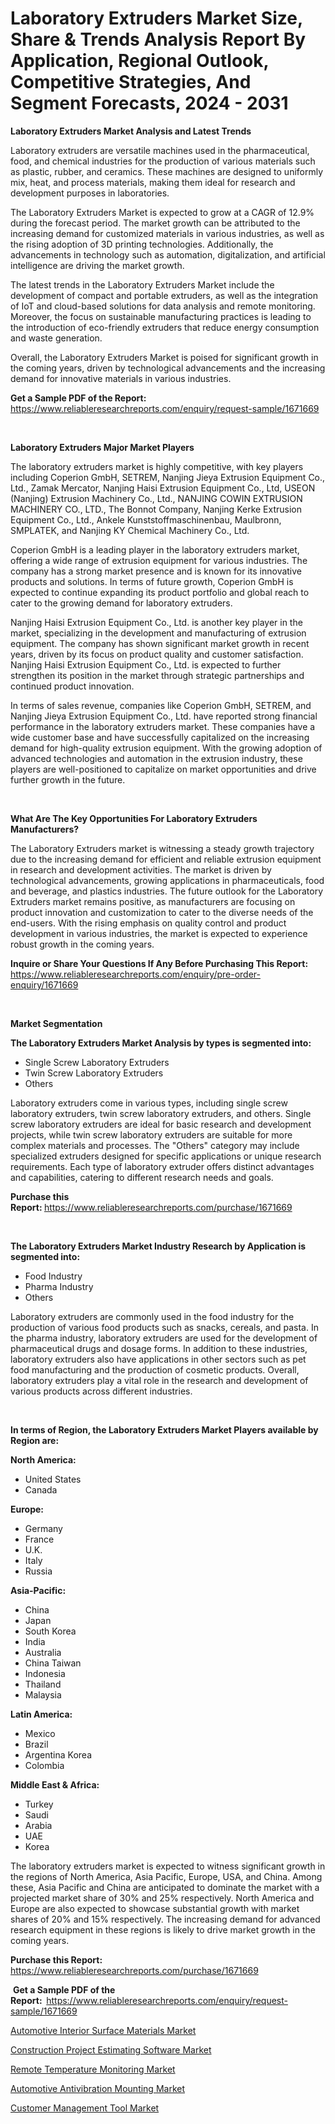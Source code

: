 <p><h1>Laboratory Extruders Market Size, Share & Trends Analysis Report By Application, Regional Outlook, Competitive Strategies, And Segment Forecasts, 2024 - 2031</h1></p><p><strong>Laboratory Extruders Market Analysis and Latest Trends</strong></p>
<p><p>Laboratory extruders are versatile machines used in the pharmaceutical, food, and chemical industries for the production of various materials such as plastic, rubber, and ceramics. These machines are designed to uniformly mix, heat, and process materials, making them ideal for research and development purposes in laboratories.</p><p>The Laboratory Extruders Market is expected to grow at a CAGR of 12.9% during the forecast period. The market growth can be attributed to the increasing demand for customized materials in various industries, as well as the rising adoption of 3D printing technologies. Additionally, the advancements in technology such as automation, digitalization, and artificial intelligence are driving the market growth.</p><p>The latest trends in the Laboratory Extruders Market include the development of compact and portable extruders, as well as the integration of IoT and cloud-based solutions for data analysis and remote monitoring. Moreover, the focus on sustainable manufacturing practices is leading to the introduction of eco-friendly extruders that reduce energy consumption and waste generation.</p><p>Overall, the Laboratory Extruders Market is poised for significant growth in the coming years, driven by technological advancements and the increasing demand for innovative materials in various industries.</p></p>
<p><strong>Get a Sample PDF of the Report:&nbsp;</strong> <a href="https://www.reliableresearchreports.com/enquiry/request-sample/1671669">https://www.reliableresearchreports.com/enquiry/request-sample/1671669</a></p>
<p>&nbsp;</p>
<p><strong>Laboratory Extruders Major Market Players</strong></p>
<p><p>The laboratory extruders market is highly competitive, with key players including Coperion GmbH, SETREM, Nanjing Jieya Extrusion Equipment Co., Ltd., Zamak Mercator, Nanjing Haisi Extrusion Equipment Co., Ltd, USEON (Nanjing) Extrusion Machinery Co., Ltd., NANJING COWIN EXTRUSION MACHINERY CO., LTD., The Bonnot Company, Nanjing Kerke Extrusion Equipment Co., Ltd., Ankele Kunststoffmaschinenbau, Maulbronn, SMPLATEK, and Nanjing KY Chemical Machinery Co., Ltd.</p><p>Coperion GmbH is a leading player in the laboratory extruders market, offering a wide range of extrusion equipment for various industries. The company has a strong market presence and is known for its innovative products and solutions. In terms of future growth, Coperion GmbH is expected to continue expanding its product portfolio and global reach to cater to the growing demand for laboratory extruders.</p><p>Nanjing Haisi Extrusion Equipment Co., Ltd. is another key player in the market, specializing in the development and manufacturing of extrusion equipment. The company has shown significant market growth in recent years, driven by its focus on product quality and customer satisfaction. Nanjing Haisi Extrusion Equipment Co., Ltd. is expected to further strengthen its position in the market through strategic partnerships and continued product innovation.</p><p>In terms of sales revenue, companies like Coperion GmbH, SETREM, and Nanjing Jieya Extrusion Equipment Co., Ltd. have reported strong financial performance in the laboratory extruders market. These companies have a wide customer base and have successfully capitalized on the increasing demand for high-quality extrusion equipment. With the growing adoption of advanced technologies and automation in the extrusion industry, these players are well-positioned to capitalize on market opportunities and drive further growth in the future.</p></p>
<p>&nbsp;</p>
<p><strong>What Are The Key Opportunities For Laboratory Extruders Manufacturers?</strong></p>
<p><p>The Laboratory Extruders market is witnessing a steady growth trajectory due to the increasing demand for efficient and reliable extrusion equipment in research and development activities. The market is driven by technological advancements, growing applications in pharmaceuticals, food and beverage, and plastics industries. The future outlook for the Laboratory Extruders market remains positive, as manufacturers are focusing on product innovation and customization to cater to the diverse needs of the end-users. With the rising emphasis on quality control and product development in various industries, the market is expected to experience robust growth in the coming years.</p></p>
<p><strong>Inquire or Share Your Questions If Any Before Purchasing This Report:</strong> <a href="https://www.reliableresearchreports.com/enquiry/pre-order-enquiry/1671669">https://www.reliableresearchreports.com/enquiry/pre-order-enquiry/1671669</a></p>
<p>&nbsp;</p>
<p><strong>Market Segmentation</strong></p>
<p><strong>The Laboratory Extruders Market Analysis by types is segmented into:</strong></p>
<p><ul><li>Single Screw Laboratory Extruders</li><li>Twin Screw Laboratory Extruders</li><li>Others</li></ul></p>
<p><p>Laboratory extruders come in various types, including single screw laboratory extruders, twin screw laboratory extruders, and others. Single screw laboratory extruders are ideal for basic research and development projects, while twin screw laboratory extruders are suitable for more complex materials and processes. The "Others" category may include specialized extruders designed for specific applications or unique research requirements. Each type of laboratory extruder offers distinct advantages and capabilities, catering to different research needs and goals.</p></p>
<p><strong>Purchase this Report:&nbsp;</strong><a href="https://www.reliableresearchreports.com/purchase/1671669">https://www.reliableresearchreports.com/purchase/1671669</a></p>
<p>&nbsp;</p>
<p><strong>The Laboratory Extruders Market Industry Research by Application is segmented into:</strong></p>
<p><ul><li>Food Industry</li><li>Pharma Industry</li><li>Others</li></ul></p>
<p><p>Laboratory extruders are commonly used in the food industry for the production of various food products such as snacks, cereals, and pasta. In the pharma industry, laboratory extruders are used for the development of pharmaceutical drugs and dosage forms. In addition to these industries, laboratory extruders also have applications in other sectors such as pet food manufacturing and the production of cosmetic products. Overall, laboratory extruders play a vital role in the research and development of various products across different industries.</p></p>
<p>&nbsp;</p>
<p><strong>In terms of Region, the Laboratory Extruders Market Players available by Region are:</strong></p>
<p>
    <p> <strong> North America: </strong>
        <ul>
            <li>United States</li>
            <li>Canada</li>
        </ul>
        </p> 
    <p> <strong> Europe: </strong>
        <ul>
            <li>Germany</li>
            <li>France</li>
            <li>U.K.</li>
            <li>Italy</li>
            <li>Russia</li>
        </ul>
        </p> 
    <p> <strong> Asia-Pacific: </strong>
        <ul>
            <li>China</li>
            <li>Japan</li>
            <li>South Korea</li>
            <li>India</li>
            <li>Australia</li>
            <li>China Taiwan</li>
            <li>Indonesia</li>
            <li>Thailand</li>
            <li>Malaysia</li>
        </ul>
        </p> 
    <p> <strong> Latin America: </strong>
        <ul>
            <li>Mexico</li>
            <li>Brazil</li>
            <li>Argentina Korea</li>
            <li>Colombia</li>
        </ul>
        </p> 
    <p> <strong> Middle East & Africa: </strong>
        <ul>
            <li>Turkey</li>
            <li>Saudi</li>
            <li>Arabia</li>
            <li>UAE</li>
            <li>Korea</li>
        </ul>
    </p>
    </p>
<p><p>The laboratory extruders market is expected to witness significant growth in the regions of North America, Asia Pacific, Europe, USA, and China. Among these, Asia Pacific and China are anticipated to dominate the market with a projected market share of 30% and 25% respectively. North America and Europe are also expected to showcase substantial growth with market shares of 20% and 15% respectively. The increasing demand for advanced research equipment in these regions is likely to drive market growth in the coming years.</p></p>
<p><strong>Purchase this Report: </strong><a href="https://www.reliableresearchreports.com/purchase/1671669">https://www.reliableresearchreports.com/purchase/1671669</a></p>
<p>&nbsp;<strong>Get a Sample PDF of the Report:&nbsp;&nbsp;</strong><a href="https://www.reliableresearchreports.com/enquiry/request-sample/1671669">https://www.reliableresearchreports.com/enquiry/request-sample/1671669</a></p>
<p><strong></strong></p>
<p><p><a href="https://github.com/globismark/Market-Research-Report-List-2/blob/main/automotive-interior-surface-materials-market.md">Automotive Interior Surface Materials Market</a></p><p><a href="https://medium.com/@elizabethalexander97/construction-project-estimating-software-market-report-reveals-the-latest-trends-and-growth-6dcda1c1a239">Construction Project Estimating Software Market</a></p><p><a href="https://medium.com/@elizabethalexander97/remote-temperature-monitoring-market-research-report-its-history-and-forecast-2024-to-2031-6226f7b5f82b">Remote Temperature Monitoring Market</a></p><p><a href="https://github.com/bobicer/Market-Research-Report-List-2/blob/main/automotive-antivibration-mounting-market.md">Automotive Antivibration Mounting Market</a></p><p><a href="https://medium.com/@sarahhopkins94/customer-management-tool-market-share-evolution-and-market-growth-trends-2024-2031-16b1fbf83812">Customer Management Tool Market</a></p></p>